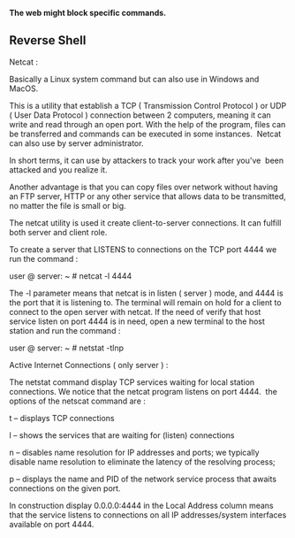 **The web might block specific commands.**

## Reverse Shell

Netcat :

Basically a Linux system command but can also use in Windows and MacOS.

This is a utility that establish a TCP ( Transmission Control Protocol ) or UDP ( User Data Protocol ) connection between 2 computers, meaning it can write and read through an open port. With the help of the program, files can be transferred and commands can be executed in some instances.  Netcat can also use by server administrator.

In short terms, it can use by attackers to track your work after you've  been attacked and you realize it.

Another advantage is that you can copy files over network without having an FTP server, HTTP or any other service that allows data to be transmitted, no matter the file is small or big.

The netcat utility is used it create client-to-server connections. It can fulfill both server and client role.

To create a server that LISTENS to connections on the TCP port 4444 we run the command :

user @ server: ~ # netcat -l 4444

The -l parameter means that netcat is in listen ( server ) mode, and 4444 is the port that it is listening to. The terminal will remain on hold for a client to connect to the open server with netcat. If the need of verify that host service listen on port 4444 is in need, open a new terminal to the host station and run the command :

user @ server: ~ # netstat -tlnp

Active Internet Connections ( only server ) :

The netstat command display TCP services waiting for local station connections. We notice that the netcat program listens on port 4444.  the options of the netscat command are :

t – displays TCP connections

l – shows the services that are waiting for (listen) connections

n – disables name resolution for IP addresses and ports; we typically disable name resolution to eliminate the latency of the resolving process;

p – displays the name and PID of the network service process that awaits connections on the given port.

In construction display 0.0.0.0:4444 in the Local Address column means that the service listens to connections on all IP addresses/system interfaces available on port 4444.